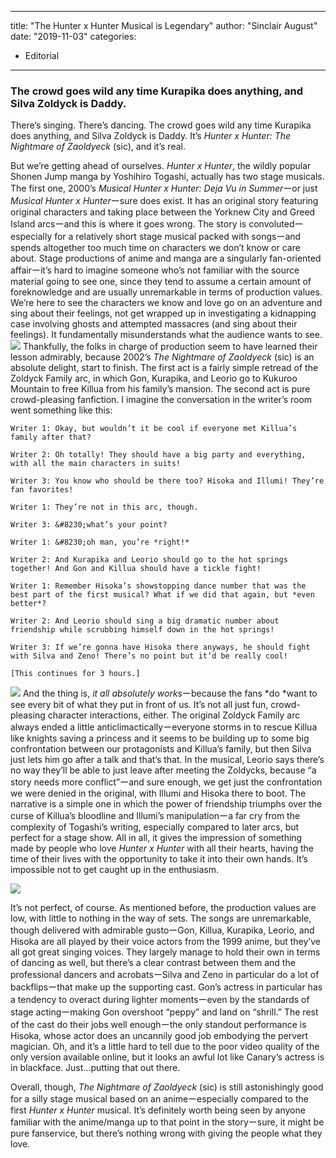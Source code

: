 
---
title: "The Hunter x Hunter Musical is Legendary"
author: "Sinclair August"
date: "2019-11-03"
categories:
- Editorial
---

### **The crowd goes wild any time Kurapika does anything, and Silva Zoldyck is Daddy.**

There’s singing. There’s dancing. The crowd goes wild any time Kurapika does anything, and Silva Zoldyck is Daddy. It’s *Hunter x Hunter: The Nightmare of Zaoldyeck* (sic), and it’s real.

But we’re getting ahead of ourselves. *Hunter x Hunter*, the wildly popular Shonen Jump manga by Yoshihiro Togashi, actually has two stage musicals. The first one, 2000’s *Musical Hunter x Hunter: Deja Vu in Summer*ーor just *Musical Hunter x Hunter*ーsure does exist. It has an original story featuring original characters and taking place between the Yorknew City and Greed Island arcsーand this is where it goes wrong. The story is convolutedーespecially for a relatively short stage musical packed with songsーand spends altogether too much time on characters we don’t know or care about. Stage productions of anime and manga are a singularly fan-oriented affairーit’s hard to imagine someone who’s not familiar with the source material going to see one, since they tend to assume a certain amount of foreknowledge and are usually unremarkable in terms of production values. We’re here to see the characters we know and love go on an adventure and sing about their feelings, not get wrapped up in investigating a kidnapping case involving ghosts and attempted massacres (and sing about their feelings). It fundamentally misunderstands what the audience wants to see.
![](https://lh3.googleusercontent.com/qwznw3GPFXPfU1UWNf892MvnFeCwAMhZVa9bZ8Fu8opWHkO0QdhVc5rn27yZFkH-1M21oACMteFAS7KyHdb1uqPDm_Jdb08YYRioFuDQv_HxmgY-Mr9pnIyVW8GQcHDoqVw7B2s)
Thankfully, the folks in charge of production seem to have learned their lesson admirably, because 2002’s *The Nightmare of Zaoldyeck* (sic) is an absolute delight, start to finish. The first act is a fairly simple retread of the Zoldyck Family arc, in which Gon, Kurapika, and Leorio go to Kukuroo Mountain to free Killua from his family’s mansion. The second act is pure crowd-pleasing fanfiction. I imagine the conversation in the writer’s room went something like this:

	Writer 1: Okay, but wouldn’t it be cool if everyone met Killua’s family after that?

	Writer 2: Oh totally! They should have a big party and everything, with all the main characters in suits!

	Writer 3: You know who should be there too? Hisoka and Illumi! They’re fan favorites!

	Writer 1: They’re not in this arc, though.

	Writer 3: &#8230;what’s your point?

	Writer 1: &#8230;oh man, you’re *right!*

	Writer 2: And Kurapika and Leorio should go to the hot springs together! And Gon and Killua should have a tickle fight!

	Writer 1: Remember Hisoka’s showstopping dance number that was the best part of the first musical? What if we did that again, but *even better*?

	Writer 2: And Leorio should sing a big dramatic number about friendship while scrubbing himself down in the hot springs!

	Writer 3: If we’re gonna have Hisoka there anyways, he should fight with Silva and Zeno! There’s no point but it’d be really cool!

	[This continues for 3 hours.]

![](https://lh4.googleusercontent.com/JaYyGaS_AQsctRwCv9f9xvveqrJHlnNV4KmQGnjnUk-R65_U45LDUefaMEjUrMXsq0HNjenWcXJj92wYSAZAuvonKJLRPeJcZe6Fgxcrnr2iGIeEnfr5OFp-cfOd02OTU5RTx9Q)
And the thing is, *it all absolutely works*ーbecause the fans *do *want to see every bit of what they put in front of us. It’s not all just fun, crowd-pleasing character interactions, either. The original Zoldyck Family arc always ended a little anticlimacticallyーeveryone storms in to rescue Killua like knights saving a princess and it seems to be building up to some big confrontation between our protagonists and Killua’s family, but then Silva just lets him go after a talk and that’s that. In the musical, Leorio says there’s no way they’ll be able to just leave after meeting the Zoldycks, because “a story needs more conflict”ーand sure enough, we get just the confrontation we were denied in the original, with Illumi and Hisoka there to boot. The narrative is a simple one in which the power of friendship triumphs over the curse of Killua’s bloodline and Illumi’s manipulationーa far cry from the complexity of Togashi’s writing, especially compared to later arcs, but perfect for a stage show. All in all, it gives the impression of something made by people who love *Hunter x Hunter* with all their hearts, having the time of their lives with the opportunity to take it into their own hands. It’s impossible not to get caught up in the enthusiasm.

![](https://lh5.googleusercontent.com/nxu3X3xbt27Z3a6Un6gQSYz1V5kwwmzkLZFWkO2nbcy5ZgsLiS-WHQtr9MCvJX-bwOnGWcP1y21oOaBVc4rbZXQQN6Q6iPII734Fs7YHkFvADMAsDmCSIU7nAHThAenKVZbHTOk)

It’s not perfect, of course. As mentioned before, the production values are low, with little to nothing in the way of sets. The songs are unremarkable, though delivered with admirable gustoーGon, Killua, Kurapika, Leorio, and Hisoka are all played by their voice actors from the 1999 anime, but they’ve all got great singing voices. They largely manage to hold their own in terms of dancing as well, but there’s a clear contrast between them and the professional dancers and acrobatsーSilva and Zeno in particular do a lot of backflipsーthat make up the supporting cast. Gon’s actress in particular has a tendency to overact during lighter momentsーeven by the standards of stage actingーmaking Gon overshoot “peppy” and land on “shrill.” The rest of the cast do their jobs well enoughーthe only standout performance is Hisoka, whose actor does an uncannily good job embodying the pervert magician. Oh, and it’s a little hard to tell due to the poor video quality of the only version available online, but it looks an awful lot like Canary’s actress is in blackface. Just&#8230;putting that out there.

Overall, though, *The Nightmare of Zaoldyeck* (sic) is still astonishingly good for a silly stage musical based on an animeーespecially compared to the first *Hunter x Hunter* musical. It’s definitely worth being seen by anyone familiar with the anime/manga up to that point in the storyーsure, it might be pure fanservice, but there’s nothing wrong with giving the people what they love.
